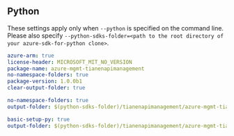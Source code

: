 ## Python

These settings apply only when `--python` is specified on the command line.
Please also specify `--python-sdks-folder=<path to the root directory of your azure-sdk-for-python clone>`.

``` yaml $(track2)
azure-arm: true
license-header: MICROSOFT_MIT_NO_VERSION
package-name: azure-mgmt-tianenapimanagement
no-namespace-folders: true
package-version: 1.0.0b1
clear-output-folder: true
```

``` yaml $(python-mode) == 'update' && $(track2)
no-namespace-folders: true
output-folder: $(python-sdks-folder)/tianenapimanagement/azure-mgmt-tianenapimanagement/azure/mgmt/tianenapimanagement
```

``` yaml $(python-mode) == 'create' && $(track2)
basic-setup-py: true
output-folder: $(python-sdks-folder)/tianenapimanagement/azure-mgmt-tianenapimanagement
```
